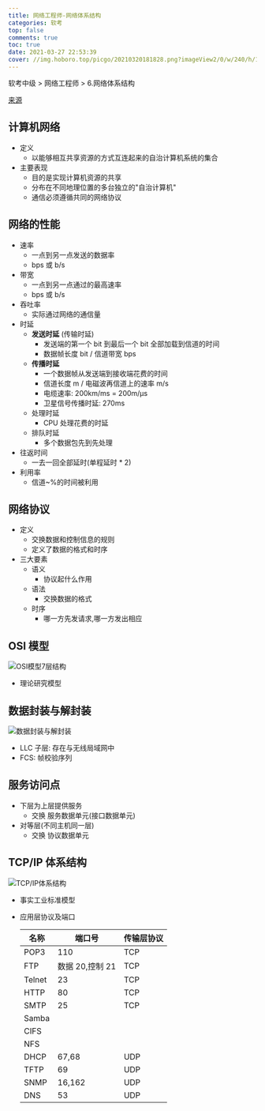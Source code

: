 ```yaml
---
title: 网络工程师-网络体系结构
categories: 软考
top: false
comments: true
toc: true
date: 2021-03-27 22:53:39
cover: //img.hoboro.top/picgo/20210320181828.png?imageView2/0/w/240/h/145
---
```


软考中级 > 网络工程师 > 6.网络体系结构

<!-- more -->

[来源](https://www.bilibili.com/video/BV18Z4y1A7Yk)

## 计算机网络

- 定义
  - 以能够相互共享资源的方式互连起来的自治计算机系统的集合
- 主要表现
  - 目的是实现计算机资源的共享
  - 分布在不同地理位置的多台独立的"自治计算机"
  - 通信必须遵循共同的网络协议

## 网络的性能

- 速率
  - 一点到另一点发送的数据率
  - bps 或 b/s
- 带宽
  - 一点到另一点通过的最高速率
  - bps 或 b/s
- 吞吐率
  - 实际通过网络的通信量
- 时延
  - **发送时延** (传输时延)
    - 发送端的第一个 bit 到最后一个 bit 全部加载到信道的时间
    - 数据帧长度 bit / 信道带宽 bps
  - **传播时延**
    - 一个数据帧从发送端到接收端花费的时间
    - 信道长度 m / 电磁波再信道上的速率 m/s
    - 电缆速率: 200km/ms = 200m/μs
    - 卫星信号传播时延: 270ms
  - 处理时延
    - CPU 处理花费的时延
  - 排队时延
    - 多个数据包先到先处理
- 往返时间
  - 一去一回全部延时(单程延时 \* 2)
- 利用率
  - 信道~%的时间被利用

## 网络协议

- 定义
  - 交换数据和控制信息的规则
  - 定义了数据的格式和时序
- 三大要素
  - 语义
    - 协议起什么作用
  - 语法
    - 交换数据的格式
  - 时序
    - 哪一方先发请求,哪一方发出相应

## OSI 模型

![OSI模型7层结构](//img.hoboro.top/picgo/20210327222707.png)

- 理论研究模型

## 数据封装与解封装

![数据封装与解封装](//img.hoboro.top/picgo/20210327222918.png)

- LLC 子层: 存在与无线局域网中
- FCS: 帧校验序列

## 服务访问点

- 下层为上层提供服务
  - 交换 服务数据单元(接口数据单元)
- 对等层(不同主机同一层)
  - 交换 协议数据单元

## TCP/IP 体系结构

![TCP/IP体系结构](//img.hoboro.top/picgo/20210327223706.png)

- 事实工业标准模型
- 应用层协议及端口

  | 名称   | 端口号          | 传输层协议 |
  | ------ | --------------- | ---------- |
  | POP3   | 110             | TCP        |
  | FTP    | 数据 20,控制 21 | TCP        |
  | Telnet | 23              | TCP        |
  | HTTP   | 80              | TCP        |
  | SMTP   | 25              | TCP        |
  | Samba  |                 |            |
  | CIFS   |                 |            |
  | NFS    |                 |            |
  | DHCP   | 67,68           | UDP        |
  | TFTP   | 69              | UDP        |
  | SNMP   | 16,162          | UDP        |
  | DNS    | 53              | UDP        |
